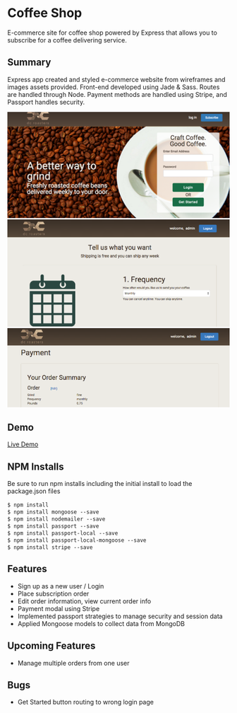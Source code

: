 # Coffee Shop
E-commerce site for coffee shop powered by Express that allows you to subscribe for a coffee delivering service.  

## Summary 
Express app created and styled e-commerce website from wireframes and images assets provided.  Front-end developed using Jade & Sass.  Routes are handled through Node.  Payment methods are handled using Stripe, and Passport handles security.  

![](https://github.com/wkwyatt/ecommerce-coffee-site/blob/gh-readme/public/images/home_ss.png)
![](https://github.com/wkwyatt/ecommerce-coffee-site/blob/gh-readme/public/images/order_ss.png)
![](https://github.com/wkwyatt/ecommerce-coffee-site/blob/gh-readme/public/images/pay_ss.png)

## Demo
[Live Demo](https://wills-coffee.herokuapp.com/)

## NPM Installs
Be sure to run npm installs including the initial install to load the package.json files

```linux
$ npm install 
$ npm install mongoose --save
$ npm install nodemailer --save
$ npm install passport --save
$ npm install passport-local --save
$ npm install passport-local-mongoose --save
$ npm install stripe --save
```

## Features
* Sign up as a new user / Login
* Place subscription order
* Edit order information, view current order info
* Payment modal using Stripe
* Implemented passport strategies to manage security and session data
* Applied Mongoose models to collect data from MongoDB

## Upcoming Features
* Manage multiple orders from one user

## Bugs 
* Get Started button routing to wrong login page

